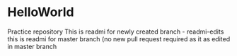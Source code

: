 # HelloWorld
Practice repository
This is readmi for newly created branch - readmi-edits
this is readmi for master branch (no new pull request required as it as edited in master branch
